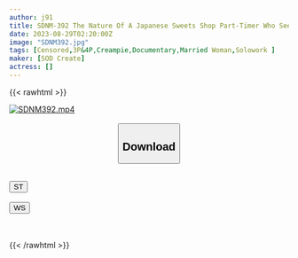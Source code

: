 ```yaml
---
author: j91
title: SDNM-392 The Nature Of A Japanese Sweets Shop Part-Timer Who Seems To Be Gentle And Gentle Is ‘Estrus Female Wife’ Yuki Kobashi 35 Years Old Final Chapter Accepting Cocks Other Than Husband Directly In The Land Of Memories Of Couples First Creampie Ready For Pregnancy
date: 2023-08-29T02:20:00Z
image: "SDNM392.jpg"
tags: [Censored,3P&4P,Creampie,Documentary,Married Woman,Solowork ]
maker: [SOD Create]
actress: []
---
```



{{< rawhtml >}}

<div class="video" data-videoid="r3raGDXY3Ds3Dj">
    <a href="javascript:;">
        <img src="https://my.j91.asia/posts/SDNM392/SDNM392.jpg" width="WIDTH" height="HEIGHT" alt="SDNM392.mp4" loading="lazy">
    </a>
</div>

<script type="text/javascript" src="https://j91.asia/asset/on-demand-st.js"></script>

<br>
  <link rel="stylesheet" href="https://j91.asia/asset/bs5.css">
  
  <center>
  <button class="btn btn-primary" type="button" data-bs-toggle="collapse" data-bs-target=".multi-collapse" aria-expanded="false" aria-controls="multiCollapseExample1 multiCollapseExample2"><h2>Download</h2></button></center>
</p>
<div class="row">
  <div class="col">
    <div class="collapse multi-collapse" id="multiCollapseExample1">
      <div class="card card-body">
	      	      <br>
<div class="buttons">  
<a href="https://streamtape.to/v/r3raGDXY3Ds3Dj"><button class="btn-hover color-3"><i class="fa fa-download"></i> ST</button></a></div>
    </div>
  </div>
</div>
  <div class="col">
    <div class="collapse multi-collapse" id="multiCollapseExample2">
      <div class="card card-body">
	      <br>
<div class="buttons">
    <a href="https://wolfstream.tv/p1clydlhm01k"><button class="btn-hover color-9"><i class="fa fa-download"></i> WS</button></a></div>
<br><br>
      </div>
    </div>
  </div>
</div>

{{< /rawhtml >}}
